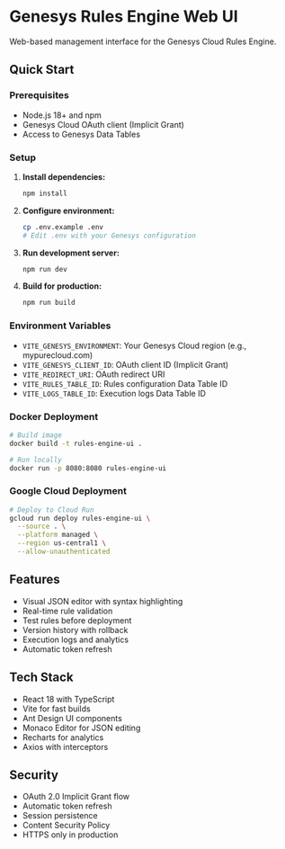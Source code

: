 # Genesys Rules Engine Web UI

Web-based management interface for the Genesys Cloud Rules Engine.

## Quick Start

### Prerequisites
- Node.js 18+ and npm
- Genesys Cloud OAuth client (Implicit Grant)
- Access to Genesys Data Tables

### Setup

1. **Install dependencies:**
   ```bash
   npm install
   ```

2. **Configure environment:**
   ```bash
   cp .env.example .env
   # Edit .env with your Genesys configuration
   ```

3. **Run development server:**
   ```bash
   npm run dev
   ```

4. **Build for production:**
   ```bash
   npm run build
   ```

### Environment Variables

- `VITE_GENESYS_ENVIRONMENT`: Your Genesys Cloud region (e.g., mypurecloud.com)
- `VITE_GENESYS_CLIENT_ID`: OAuth client ID (Implicit Grant)
- `VITE_REDIRECT_URI`: OAuth redirect URI
- `VITE_RULES_TABLE_ID`: Rules configuration Data Table ID
- `VITE_LOGS_TABLE_ID`: Execution logs Data Table ID

### Docker Deployment

```bash
# Build image
docker build -t rules-engine-ui .

# Run locally
docker run -p 8080:8080 rules-engine-ui
```

### Google Cloud Deployment

```bash
# Deploy to Cloud Run
gcloud run deploy rules-engine-ui \
  --source . \
  --platform managed \
  --region us-central1 \
  --allow-unauthenticated
```

## Features

- Visual JSON editor with syntax highlighting
- Real-time rule validation
- Test rules before deployment
- Version history with rollback
- Execution logs and analytics
- Automatic token refresh

## Tech Stack

- React 18 with TypeScript
- Vite for fast builds
- Ant Design UI components
- Monaco Editor for JSON editing
- Recharts for analytics
- Axios with interceptors

## Security

- OAuth 2.0 Implicit Grant flow
- Automatic token refresh
- Session persistence
- Content Security Policy
- HTTPS only in production